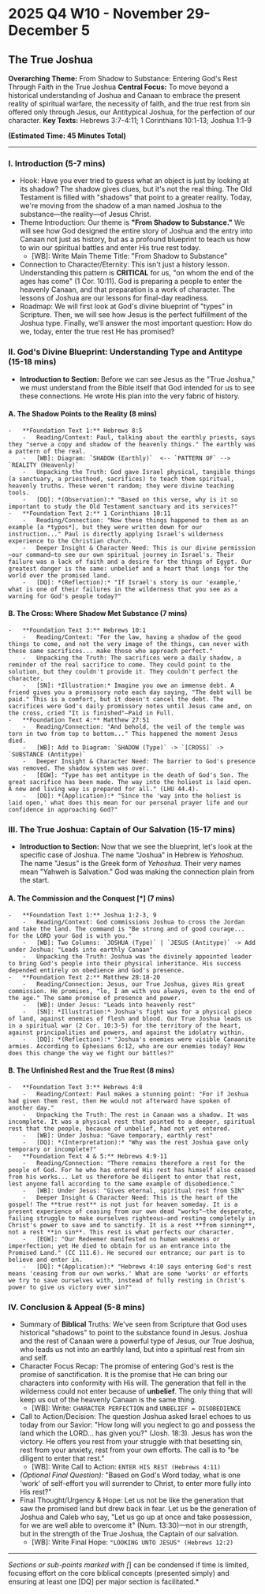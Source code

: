 # 2025 Q4 W10 - November 29-December 5
## The True Joshua

**Overarching Theme:** From Shadow to Substance: Entering God's Rest Through Faith in the True Joshua
**Central Focus:** To move beyond a historical understanding of Joshua and Canaan to embrace the present reality of spiritual warfare, the necessity of faith, and the true rest from sin offered only through Jesus, our Antitypical Joshua, for the perfection of our character.
**Key Texts:** Hebrews 3:7-4:11; 1 Corinthians 10:1-13; Joshua 1:1-9

**(Estimated Time: 45 Minutes Total)**

---

### I. Introduction (5-7 mins)
-   Hook: Have you ever tried to guess what an object is just by looking at its shadow? The shadow gives clues, but it's not the real thing. The Old Testament is filled with "shadows" that point to a greater reality. Today, we're moving from the shadow of a man named Joshua to the substance—the reality—of Jesus Christ.
-   Theme Introduction: Our theme is **"From Shadow to Substance."** We will see how God designed the entire story of Joshua and the entry into Canaan not just as history, but as a profound blueprint to teach us how to win our spiritual battles and enter His true rest today.
    -   [WB]: Write Main Theme Title: "From Shadow to Substance"
-   Connection to Character/Eternity: This isn't just a history lesson. Understanding this pattern is **CRITICAL** for us, "on whom the end of the ages has come" (1 Cor. 10:11). God is preparing a people to enter the heavenly Canaan, and that preparation is a work of character. The lessons of Joshua are our lessons for final-day readiness.
-   Roadmap: We will first look at God's divine blueprint of "types" in Scripture. Then, we will see how Jesus is the perfect fulfillment of the Joshua type. Finally, we'll answer the most important question: How do we, today, enter the true rest He has promised?

### II. God's Divine Blueprint: Understanding Type and Antitype (15-18 mins)
-   **Introduction to Section:** Before we can see Jesus as the "True Joshua," we must understand from the Bible itself that God intended for us to see these connections. He wrote His plan into the very fabric of history.

#### A. The Shadow Points to the Reality (8 mins)
    -   **Foundation Text 1:** Hebrews 8:5
        -   Reading/Context: Paul, talking about the earthly priests, says they "serve a copy and shadow of the heavenly things." The earthly was a pattern of the real.
        -   [WB]: Diagram: `SHADOW (Earthly)`  <-- `PATTERN OF` --> `REALITY (Heavenly)`
        -   Unpacking the Truth: God gave Israel physical, tangible things (a sanctuary, a priesthood, sacrifices) to teach them spiritual, heavenly truths. These weren't random; they were divine teaching tools.
        -   [DQ]: *(Observation):* "Based on this verse, why is it so important to study the Old Testament sanctuary and its services?"
    -   **Foundation Text 2:** 1 Corinthians 10:11
        -   Reading/Connection: "Now these things happened to them as an example [a *typos*], but they were written down for our instruction..." Paul is directly applying Israel's wilderness experience to the Christian church.
        -   Deeper Insight & Character Need: This is our divine permission—our command—to see our own spiritual journey in Israel's. Their failure was a lack of faith and a desire for the things of Egypt. Our greatest danger is the same: unbelief and a heart that longs for the world over the promised land.
        -   [DQ]: *(Reflection):* "If Israel's story is our 'example,' what is one of their failures in the wilderness that you see as a warning for God's people today?"

#### B. The Cross: Where Shadow Met Substance (7 mins)
    -   **Foundation Text 3:** Hebrews 10:1
        -   Reading/Context: "For the law, having a shadow of the good things to come, and not the very image of the things, can never with these same sacrifices... make those who approach perfect."
        -   Unpacking the Truth: The sacrifices were a daily shadow, a reminder of the real sacrifice to come. They could point to the solution, but they couldn't provide it. They couldn't perfect the character.
        -   [SN]: *Illustration:* Imagine you owe an immense debt. A friend gives you a promissory note each day saying, "The debt will be paid." This is a comfort, but it doesn't cancel the debt. The sacrifices were God's daily promissory notes until Jesus came and, on the cross, cried "It is finished"—Paid in Full.
    -   **Foundation Text 4:** Matthew 27:51
        -   Reading/Connection: "And behold, the veil of the temple was torn in two from top to bottom..." This happened the moment Jesus died.
        -   [WB]: Add to Diagram: `SHADOW (Type)` -> `[CROSS]` -> `SUBSTANCE (Antitype)`
        -   Deeper Insight & Character Need: The barrier to God's presence was removed. The shadow system was over.
        -   [EGW]: "Type has met antitype in the death of God's Son. The great sacrifice has been made. The way into the holiest is laid open. A new and living way is prepared for all." (LHU 44.4).
        -   [DQ]: *(Application):* "Since the 'way into the holiest is laid open,' what does this mean for our personal prayer life and our confidence in approaching God?"

### III. The True Joshua: Captain of Our Salvation (15-17 mins)
-   **Introduction to Section:** Now that we see the blueprint, let's look at the specific case of Joshua. The name "Joshua" in Hebrew is *Yehoshua*. The name "Jesus" is the Greek form of *Yehoshua*. Their very names mean "Yahweh is Salvation." God was making the connection plain from the start.

#### A. The Commission and the Conquest [*] (7 mins)
    -   **Foundation Text 1:** Joshua 1:2-3, 9
        -   Reading/Context: God commissions Joshua to cross the Jordan and take the land. The command is "Be strong and of good courage... for the LORD your God is with you."
        -   [WB]: Two Columns: `JOSHUA (Type)` | `JESUS (Antitype)` -> Add under Joshua: "Leads into earthly Canaan"
        -   Unpacking the Truth: Joshua was the divinely appointed leader to bring God's people into their physical inheritance. His success depended entirely on obedience and God's presence.
    -   **Foundation Text 2:** Matthew 28:18-20
        -   Reading/Connection: Jesus, our True Joshua, gives His great commission. He promises, "lo, I am with you always, even to the end of the age." The same promise of presence and power.
        -   [WB]: Under Jesus: "Leads into heavenly rest"
        -   [SN]: *Illustration:* Joshua's fight was for a physical piece of land, against enemies of flesh and blood. Our True Joshua leads us in a spiritual war (2 Cor. 10:3-5) for the territory of the heart, against principalities and powers, and against the idolatry within.
        -   [DQ]: *(Reflection):* "Joshua's enemies were visible Canaanite armies. According to Ephesians 6:12, who are our enemies today? How does this change the way we fight our battles?"

#### B. The Unfinished Rest and the True Rest (8 mins)
    -   **Foundation Text 3:** Hebrews 4:8
        -   Reading/Context: Paul makes a stunning point: "For if Joshua had given them rest, then He would not afterward have spoken of another day."
        -   Unpacking the Truth: The rest in Canaan was a shadow. It was incomplete. It was a physical rest that pointed to a deeper, spiritual rest that the people, because of unbelief, had not yet entered.
        -   [WB]: Under Joshua: "Gave temporary, earthly rest"
        -   [DQ]: *(Interpretation):* "Why was the rest Joshua gave only temporary or incomplete?"
    -   **Foundation Text 4 & 5:** Hebrews 4:9-11
        -   Reading/Connection: "There remains therefore a rest for the people of God. For he who has entered His rest has himself also ceased from his works... Let us therefore be diligent to enter that rest, lest anyone fall according to the same example of disobedience."
        -   [WB]: Under Jesus: "Gives eternal, spiritual rest from SIN"
        -   Deeper Insight & Character Need: This is the heart of the gospel! The **true rest** is not just for heaven someday. It is a present experience of ceasing from our own dead "works"—the desperate, failing struggle to make ourselves righteous—and resting completely in Christ's power to save and to sanctify. It is a rest **from sinning**, not a rest **in sin**. This rest is what perfects our character.
        -   [EGW]: "Our Redeemer manifested no human weakness or imperfection; yet He died to obtain for us an entrance into the Promised Land." (CC 111.6). He secured our entrance; our part is to believe and enter in.
        -   [DQ]: *(Application):* "Hebrews 4:10 says entering God's rest means 'ceasing from our own works.' What are some 'works' or efforts we try to save ourselves with, instead of fully resting in Christ's power to give us victory over sin?"

### IV. Conclusion & Appeal (5-8 mins)
-   Summary of **Biblical** Truths: We've seen from Scripture that God uses historical "shadows" to point to the substance found in Jesus. Joshua and the rest of Canaan were a powerful type of Jesus, our True Joshua, who leads us not into an earthly land, but into a spiritual rest from sin and self.
-   Character Focus Recap: The promise of entering God's rest is the promise of sanctification. It is the promise that He can bring our characters into conformity with His will. The generation that fell in the wilderness could not enter because of **unbelief**. The only thing that will keep us out of the heavenly Canaan is the same thing.
    -   [WB]: Write: `CHARACTER PERFECTION` and `UNBELIEF = DISOBEDIENCE`
-   Call to Action/Decision: The question Joshua asked Israel echoes to us today from our Savior: "How long will you neglect to go and possess the land which the LORD... has given you?" (Josh. 18:3). Jesus has won the victory. He offers you rest from your struggle with that besetting sin, rest from your anxiety, rest from your own efforts. The call is to "be diligent to enter that rest."
    -   [WB]: Write Call to Action: `ENTER HIS REST (Hebrews 4:11)`
-   *(Optional Final Question):* "Based on God's Word today, what is one 'work' of self-effort you will surrender to Christ, to enter more fully into His rest?"
-   Final Thought/Urgency & Hope: Let us not be like the generation that saw the promised land but drew back in fear. Let us be the generation of Joshua and Caleb who say, "Let us go up at once and take possession, for we are well able to overcome it" (Num. 13:30)—not in our strength, but in the strength of the True Joshua, the Captain of our salvation.
    -   [WB]: Write Final Hope: `"LOOKING UNTO JESUS" (Hebrews 12:2)`

---
*Sections or sub-points marked with [*] can be condensed if time is limited, focusing effort on the core biblical concepts (presented simply) and ensuring at least one [DQ] per major section is facilitated.*